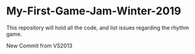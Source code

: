 # My-First-Game-Jam-Winter-2019

This repository will hold all the code, and list issues regarding the rhythm game.

New Commit from VS2013